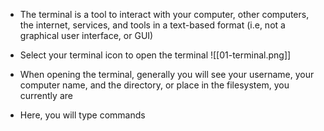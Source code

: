 - The terminal is a tool to interact with your computer, other computers, the internet, services, and tools in a text-based format (i.e, not a graphical user interface, or GUI)

- Select your terminal icon to open the terminal
![[01-terminal.png]]
- When opening the terminal, generally you will see your username, your computer name, and the directory, or place in the filesystem, you currently are
- Here, you will type commands